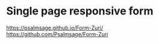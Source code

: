 # Single page responsive form
https://psalmsage.github.io/Form-Zuri/
https://github.com/Psalmsage/Form-Zuri
